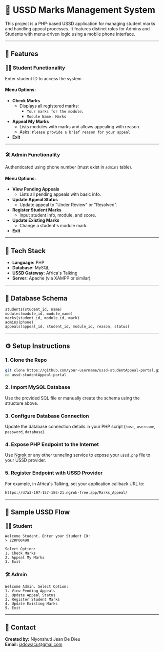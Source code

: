 # 📱 USSD Marks Management System

This project is a PHP-based USSD application for managing student marks and handling appeal processes. It features distinct roles for Admins and Students with menu-driven logic using a mobile phone interface.

---

## 🚀 Features

### 👨‍🎓 Student Functionality
Enter student ID to access the system.

#### Menu Options:
- **Check Marks**
  - Displays all registered marks:
    - `Your marks for the module:`
    - `Module Name: Marks`
- **Appeal My Marks**
  - Lists modules with marks and allows appealing with reason.
  - Asks: `Please provide a brief reason for your appeal`
- **Exit**

---

### 🛠 Admin Functionality
Authenticated using phone number (must exist in `admins` table).

#### Menu Options:
- **View Pending Appeals**
  - Lists all pending appeals with basic info.
- **Update Appeal Status**
  - Update appeal to "Under Review" or "Resolved".
- **Register Student Marks**
  - Input student info, module, and score.
- **Update Existing Marks**
  - Change a student's module mark.
- **Exit**

---

## 🧱 Tech Stack

- **Language:** PHP  
- **Database:** MySQL  
- **USSD Gateway:** Africa's Talking  
- **Server:** Apache (via XAMPP or similar)

---

## 📂 Database Schema

```
students(student_id, name)
modules(module_id, module_name)
marks(student_id, module_id, mark)
admins(phone)
appeals(appeal_id, student_id, module_id, reason, status)
```

---

## ⚙️ Setup Instructions

### 1. Clone the Repo

```bash
git clone https://github.com/your-username/ussd-studentAppeal-portal.git
cd ussd-studentAppeal-portal
```

### 2. Import MySQL Database

Use the provided SQL file or manually create the schema using the structure above.

### 3. Configure Database Connection

Update the database connection details in your PHP script (`host`, `username`, `password`, `database`).

### 4. Expose PHP Endpoint to the Internet

Use [Ngrok](https://ngrok.com/) or any other tunneling service to expose your `ussd.php` file to your USSD provider.

### 5. Register Endpoint with USSD Provider

For example, in Africa's Talking, set your application callback URL to:

```
https://d7a3-197-157-186-21.ngrok-free.app/Marks_Appeal/
```

---

## 📸 Sample USSD Flow

### 👨‍🎓 Student

```
Welcome Student. Enter your Student ID:
> 22RP00490

Select Option:
1. Check Marks
2. Appeal My Marks
3. Exit
```

### 🛠 Admin

```
Welcome Admin. Select Option:
1. View Pending Appeals
2. Update Appeal Status
3. Register Student Marks
4. Update Existing Marks
5. Exit
```

---

## 📧 Contact

**Created by:** Niyonshuti Jean De Dieu  
**Email:** [jadowacu@gmai.com](mailto:jadowacu@gmai.com)
